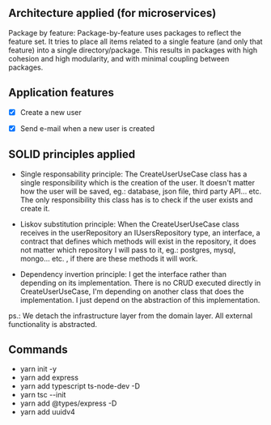 ## Architecture applied (for microservices)
Package by feature: Package-by-feature uses packages to reflect the feature set. It tries to place all items related to a single feature (and only that feature) into a single directory/package. This results in packages with high cohesion and high modularity, and with minimal coupling between packages.


## Application features
-   [x] Create a new user
-   [x] Send e-mail when a new user is created


## SOLID principles applied
- Single responsability principle: The CreateUserUseCase class has a single responsibility which is the creation of the user. It doesn't matter how the user will be saved, eg.: database, json file, third party API... etc. The only responsibility this class has is to check if the user exists and create it.

- Liskov substitution principle: When the CreateUserUseCase class receives in the userRepository an IUsersRepository type, an interface, a contract that defines which methods will exist in the repository, it does not matter which repository I will pass to it, eg.: postgres, mysql, mongo... etc. , if there are these methods it will work.

- Dependency invertion principle: I get the interface rather than depending on its implementation. There is no CRUD executed directly in CreateUserUseCase, I'm depending on another class that does the implementation. I just depend on the abstraction of this implementation.


ps.: We detach the infrastructure layer from the domain layer. All external functionality is abstracted.


## Commands
- yarn init -y
- yarn add express
- yarn add typescript ts-node-dev -D
- yarn tsc --init
- yarn add @types/express -D
- yarn add uuidv4
